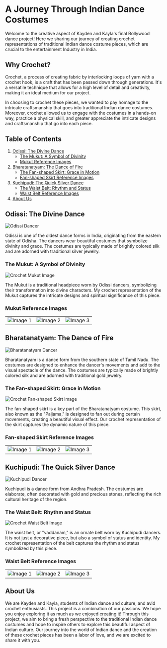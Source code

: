 <head>
  <link rel="stylesheet" type="text/css" href="styles.css">
  <link href="https://fonts.googleapis.com/css2?family=Roboto:wght@400;700&display=swap" rel="stylesheet">
  <link href="https://fonts.googleapis.com/css2?family=Montserrat:wght@400;700&display=swap" rel="stylesheet">
</head>
  
# A Journey Through Indian Dance Costumes

Welcome to the creative aspect of Kayden and Kayla's final Bollywood dance project! Here we sharing our journey of creating crochet representations of traditional Indian dance costume pieces, which are crucial to the entertainment Industry in India. 

## Why Crochet?

Crochet, a process of creating fabric by interlocking loops of yarn with a crochet hook, is a craft that has been passed down through generations. It's a versatile technique that allows for a high level of detail and creativity, making it an ideal medium for our project. 

In choosing to crochet these pieces, we wanted to pay homage to the intricate craftsmanship that goes into traditional Indian dance costumes. Moreover, crochet allowed us to engage with the costumes in a hands-on way, practice a physical skill, and greater appreciate the intricate designs and craftsmanship that go into each piece.

## Table of Contents
1. [Odissi: The Divine Dance](#odissi-the-divine-dance)
   - [The Mukut: A Symbol of Divinity](#the-mukut-a-symbol-of-divinity)
   - [Mukut Reference Images](#mukut-reference-images)
2. [Bharatanatyam: The Dance of Fire](#bharatanatyam-the-dance-of-fire)
   - [The Fan-shaped Skirt: Grace in Motion](#the-fan-shaped-skirt-grace-in-motion)
   - [Fan-shaped Skirt Reference Images](#fan-shaped-skirt-reference-images)
3. [Kuchipudi: The Quick Silver Dance](#kuchipudi-the-quick-silver-dance)
   - [The Waist Belt: Rhythm and Status](#the-waist-belt-rhythm-and-status)
   - [Waist Belt Reference Images](#waist-belt-reference-images)
4. [About Us](#about-us)

## Odissi: The Divine Dance

![Odissi Dancer](https://th-i.thgim.com/public/incoming/o3ajrc/article66467050.ece/alternates/LANDSCAPE_1200/03fr_Mukteshwar%202.JPG)

Odissi is one of the oldest dance forms in India, originating from the eastern state of Odisha. The dancers wear beautiful costumes that symbolize divinity and grace. The costumes are typically made of brightly colored silk and are adorned with traditional silver jewelry.

### The Mukut: A Symbol of Divinity

![Crochet Mukut Image](https://i.ibb.co/NLHhsCG/IMG-3399.jpg)

The Mukut is a traditional headpiece worn by Odissi dancers, symbolizing their transformation into divine characters. My crochet representation of the Mukut captures the intricate designs and spiritual significance of this piece.

### Mukut Reference Images

|  |  |  |
|:---:|:---:|:---:|
| ![Image 1](https://vedicvaani.com/pub/media/catalog/product/cache/2429070714d29ff271bdc249c40b2fd9/g/a/ganpati_-deity-mukut-1.jpg) | ![Image 2](https://i.etsystatic.com/28670706/r/il/5f4793/3059868202/il_570xN.3059868202_543a.jpg) | ![Image 3](https://i.pinimg.com/474x/63/17/21/6317216b174b7af48d21718cd7edb599--jewelry-sets-gears.jpg) |

## Bharatanatyam: The Dance of Fire

![Bharatanatyam Dancer](https://upload.wikimedia.org/wikipedia/commons/thumb/3/35/Bharatanatyam_is_a_major_form_of_Indian_classical_dance_that_originated_in_the_state_of_Tamil_Nadu.jpg/1024px-Bharatanatyam_is_a_major_form_of_Indian_classical_dance_that_originated_in_the_state_of_Tamil_Nadu.jpg)

Bharatanatyam is a dance form from the southern state of Tamil Nadu. The costumes are designed to enhance the dancer's movements and add to the visual spectacle of the dance. The costumes are typically made of brightly colored silk and are adorned with traditional gold jewelry.

### The Fan-shaped Skirt: Grace in Motion

![Crochet Fan-shaped Skirt Image](https://i.ibb.co/wNMVcvT/IMG-3386.jpg)

The fan-shaped skirt is a key part of the Bharatanatyam costume. This skirt, also known as the "Paijama," is designed to fan out during certain movements, creating a beautiful visual effect. Our crochet representation of the skirt captures the dynamic nature of this piece.

### Fan-shaped Skirt Reference Images

|  |  |  |
|:---:|:---:|:---:|
| ![Image 1](https://cdn.britannica.com/92/189592-050-5023ACF5/dancer-dance-natyam-Indian-Bharata.jpg) | ![Image 2](https://i.etsystatic.com/16564423/r/il/1b472f/3904711266/il_794xN.3904711266_mr4w.jpg) | ![Image 3](https://www.culturalindia.net/iliimages/Bharatanatyam-1_1.jpg) |

## Kuchipudi: The Quick Silver Dance

![Kuchipudi Dancer](https://upload.wikimedia.org/wikipedia/commons/thumb/a/a4/Kuchipudi_Dancer%2C_Nitya_Yelamanchili%2C_Tarangam.jpg/1024px-Kuchipudi_Dancer%2C_Nitya_Yelamanchili%2C_Tarangam.jpg)

Kuchipudi is a dance form from Andhra Pradesh. The costumes are elaborate, often decorated with gold and precious stones, reflecting the rich cultural heritage of the region.

### The Waist Belt: Rhythm and Status

![Crochet Waist Belt Image](https://i.ibb.co/z7jHg2F/IMG-3410.jpg)

The waist belt, or "vaddanam," is an ornate belt worn by Kuchipudi dancers. It is not just a decorative piece, but also a symbol of status and identity. My crochet representation of the belt captures the rhythm and status symbolized by this piece.

### Waist Belt Reference Images

|  |  |  |
|:---:|:---:|:---:|
| ![Image 1](https://i.ibb.co/XJTR97L/61-Sk-Hi2f-Jo-L-AC-UL600-SR600-600.jpg) | ![Image 2](https://i.ibb.co/wW65Vyr/classical-dance-jewelry-temple-kemp-indian-jewelry-oddiyanam-kamarbandh-waist-belt-bharatnatyam-kuch.jpg) | ![Image 3](https://i.ibb.co/5YMjM7y/images444.jpg) |

## About Us

We are Kayden and Kayla, students of Indian dance and culture, and avid crochet enthusiasts. This project is a combination of our passions. We hope you enjoy exploring it as much as we enjoyed creating it! Through this project, we aim to bring a fresh perspective to the traditional Indian dance costumes and hope to inspire others to explore this beautiful aspect of Indian culture. Our journey into the world of Indian dance and the creation of these crochet pieces has been a labor of love, and we are excited to share it with you.
